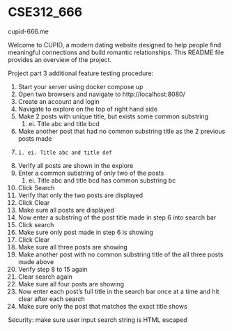 # CSE312_666
cupid-666.me

Welcome to CUPID, a modern dating website designed to help people find meaningful connections and build romantic relationships. This README file provides an overview of the project.


Project part 3 additional feature testing procedure:

1. Start your server using docker compose up
2. Open two browsers and navigate to http://localhost:8080/
3. Create an account and login
4. Navigate to explore on the top of right hand side
5. Make 2 posts with unique title, but exists some common substring
    1. ei. Title abc and title bcd
6. Make another post that had no common substring title as the 2 previous posts made
7.     1. ei. Title abc and title def
8. Verify all posts are shown in the explore
9. Enter a common substring of only two of the posts 
    1. ei. Title abc and title bcd has common substring bc
10. Click Search
11. Verify that only the two posts are displayed
12. Click Clear
13. Make sure all posts are displayed
14. Now enter a substring of the post title made in step 6 into search bar
15. Click search
16. Make sure only post made in step 6 is showing
17. Click Clear
18. Make sure all three posts are showing
19. Make another post with no common substring title of the all three posts made above
20. Verify step 8 to 15 again
21. Clear search again
22. Make sure all four posts are showing
23. Now enter each post’s full title in the search bar once at a time and hit clear after each search
24. Make sure only the post that matches the exact title shows

Security: make sure user input search string is HTML escaped

